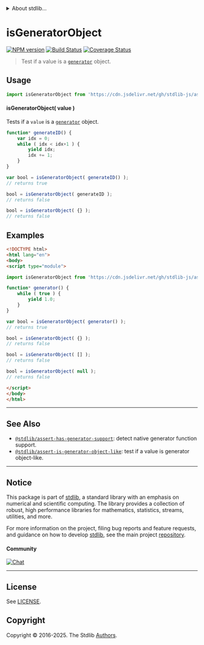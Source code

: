 <!--

@license Apache-2.0

Copyright (c) 2018 The Stdlib Authors.

Licensed under the Apache License, Version 2.0 (the "License");
you may not use this file except in compliance with the License.
You may obtain a copy of the License at

   http://www.apache.org/licenses/LICENSE-2.0

Unless required by applicable law or agreed to in writing, software
distributed under the License is distributed on an "AS IS" BASIS,
WITHOUT WARRANTIES OR CONDITIONS OF ANY KIND, either express or implied.
See the License for the specific language governing permissions and
limitations under the License.

-->


<details>
  <summary>
    About stdlib...
  </summary>
  <p>We believe in a future in which the web is a preferred environment for numerical computation. To help realize this future, we've built stdlib. stdlib is a standard library, with an emphasis on numerical and scientific computation, written in JavaScript (and C) for execution in browsers and in Node.js.</p>
  <p>The library is fully decomposable, being architected in such a way that you can swap out and mix and match APIs and functionality to cater to your exact preferences and use cases.</p>
  <p>When you use stdlib, you can be absolutely certain that you are using the most thorough, rigorous, well-written, studied, documented, tested, measured, and high-quality code out there.</p>
  <p>To join us in bringing numerical computing to the web, get started by checking us out on <a href="https://github.com/stdlib-js/stdlib">GitHub</a>, and please consider <a href="https://opencollective.com/stdlib">financially supporting stdlib</a>. We greatly appreciate your continued support!</p>
</details>

# isGeneratorObject

[![NPM version][npm-image]][npm-url] [![Build Status][test-image]][test-url] [![Coverage Status][coverage-image]][coverage-url] <!-- [![dependencies][dependencies-image]][dependencies-url] -->

> Test if a value is a [`generator`][mdn-generator-object] object.



<section class="usage">

## Usage

```javascript
import isGeneratorObject from 'https://cdn.jsdelivr.net/gh/stdlib-js/assert-is-generator-object@esm/index.mjs';
```

#### isGeneratorObject( value )

Tests if a `value` is a [`generator`][mdn-generator-object] object.

<!-- eslint-disable no-restricted-syntax, node/no-unsupported-features/es-syntax -->

```javascript
function* generateID() {
    var idx = 0;
    while ( idx < idx+1 ) {
        yield idx;
        idx += 1;
    }
}

var bool = isGeneratorObject( generateID() );
// returns true

bool = isGeneratorObject( generateID );
// returns false

bool = isGeneratorObject( {} );
// returns false
```

</section>

<!-- /.usage -->

<section class="examples">

## Examples

<!-- eslint-disable no-restricted-syntax, node/no-unsupported-features/es-syntax -->

<!-- eslint no-undef: "error" -->

```html
<!DOCTYPE html>
<html lang="en">
<body>
<script type="module">

import isGeneratorObject from 'https://cdn.jsdelivr.net/gh/stdlib-js/assert-is-generator-object@esm/index.mjs';

function* generator() {
    while ( true ) {
        yield 1.0;
    }
}

var bool = isGeneratorObject( generator() );
// returns true

bool = isGeneratorObject( {} );
// returns false

bool = isGeneratorObject( [] );
// returns false

bool = isGeneratorObject( null );
// returns false

</script>
</body>
</html>
```

</section>

<!-- /.examples -->

<!-- Section for related `stdlib` packages. Do not manually edit this section, as it is automatically populated. -->

<section class="related">

* * *

## See Also

-   <span class="package-name">[`@stdlib/assert-has-generator-support`][@stdlib/assert/has-generator-support]</span><span class="delimiter">: </span><span class="description">detect native generator function support.</span>
-   <span class="package-name">[`@stdlib/assert-is-generator-object-like`][@stdlib/assert/is-generator-object-like]</span><span class="delimiter">: </span><span class="description">test if a value is generator object-like.</span>

</section>

<!-- /.related -->

<!-- Section for all links. Make sure to keep an empty line after the `section` element and another before the `/section` close. -->


<section class="main-repo" >

* * *

## Notice

This package is part of [stdlib][stdlib], a standard library with an emphasis on numerical and scientific computing. The library provides a collection of robust, high performance libraries for mathematics, statistics, streams, utilities, and more.

For more information on the project, filing bug reports and feature requests, and guidance on how to develop [stdlib][stdlib], see the main project [repository][stdlib].

#### Community

[![Chat][chat-image]][chat-url]

---

## License

See [LICENSE][stdlib-license].


## Copyright

Copyright &copy; 2016-2025. The Stdlib [Authors][stdlib-authors].

</section>

<!-- /.stdlib -->

<!-- Section for all links. Make sure to keep an empty line after the `section` element and another before the `/section` close. -->

<section class="links">

[npm-image]: http://img.shields.io/npm/v/@stdlib/assert-is-generator-object.svg
[npm-url]: https://npmjs.org/package/@stdlib/assert-is-generator-object

[test-image]: https://github.com/stdlib-js/assert-is-generator-object/actions/workflows/test.yml/badge.svg?branch=main
[test-url]: https://github.com/stdlib-js/assert-is-generator-object/actions/workflows/test.yml?query=branch:main

[coverage-image]: https://img.shields.io/codecov/c/github/stdlib-js/assert-is-generator-object/main.svg
[coverage-url]: https://codecov.io/github/stdlib-js/assert-is-generator-object?branch=main

<!--

[dependencies-image]: https://img.shields.io/david/stdlib-js/assert-is-generator-object.svg
[dependencies-url]: https://david-dm.org/stdlib-js/assert-is-generator-object/main

-->

[chat-image]: https://img.shields.io/gitter/room/stdlib-js/stdlib.svg
[chat-url]: https://app.gitter.im/#/room/#stdlib-js_stdlib:gitter.im

[stdlib]: https://github.com/stdlib-js/stdlib

[stdlib-authors]: https://github.com/stdlib-js/stdlib/graphs/contributors

[umd]: https://github.com/umdjs/umd
[es-module]: https://developer.mozilla.org/en-US/docs/Web/JavaScript/Guide/Modules

[deno-url]: https://github.com/stdlib-js/assert-is-generator-object/tree/deno
[deno-readme]: https://github.com/stdlib-js/assert-is-generator-object/blob/deno/README.md
[umd-url]: https://github.com/stdlib-js/assert-is-generator-object/tree/umd
[umd-readme]: https://github.com/stdlib-js/assert-is-generator-object/blob/umd/README.md
[esm-url]: https://github.com/stdlib-js/assert-is-generator-object/tree/esm
[esm-readme]: https://github.com/stdlib-js/assert-is-generator-object/blob/esm/README.md
[branches-url]: https://github.com/stdlib-js/assert-is-generator-object/blob/main/branches.md

[stdlib-license]: https://raw.githubusercontent.com/stdlib-js/assert-is-generator-object/main/LICENSE

[mdn-generator-object]: https://developer.mozilla.org/de/docs/Web/JavaScript/Reference/Global_Objects/Generator

<!-- <related-links> -->

[@stdlib/assert/has-generator-support]: https://github.com/stdlib-js/assert-has-generator-support/tree/esm

[@stdlib/assert/is-generator-object-like]: https://github.com/stdlib-js/assert-is-generator-object-like/tree/esm

<!-- </related-links> -->

</section>

<!-- /.links -->
